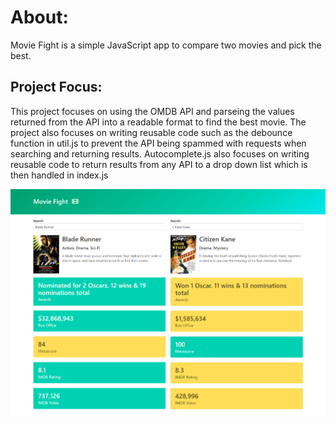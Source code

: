 # **About:**

Movie Fight is a simple JavaScript app to compare two movies and pick the best. 

## **Project Focus:**

This project focuses on using the OMDB API and parseing the values returned from the API into a readable format to find the best movie. 
The project also focuses on writing reusable code such as the debounce function in util.js to prevent the API being spammed with requests when searching and returning results.
Autocomplete.js also focuses on writing reusable code to return results from any API to a drop down list which is then handled in index.js

![Preview](./images/example.png)
